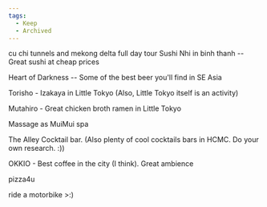 ```yaml
---
tags:
  - Keep
  - Archived
---
```


cu chi tunnels and mekong delta full day tour
Sushi Nhi in binh thanh -- Great sushi at cheap prices

Heart of Darkness -- Some of the best beer you'll find in SE Asia

Torisho - Izakaya in Little Tokyo (Also, Little Tokyo itself is an activity)

Mutahiro - Great chicken broth ramen in Little Tokyo

Massage as MuiMui spa

The Alley Cocktail bar. (Also plenty of cool cocktails bars in HCMC. Do your own research. :))

OKKIO - Best coffee in the city (I think). Great ambience

pizza4u

ride a motorbike >:)